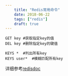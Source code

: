 ```yaml
---
    title: "Redis常用命令"
    date: 2018-06-22
    tags: ["redis"]
    draft: true    
---
```


```redis
GET key #获取指定key的值
DEL key #删除指定key的键值

KEYS *  #列出所有key
KEYS user*  #模糊匹配所有key
```

详细参考[redisdoc](http://redisdoc.com/)
